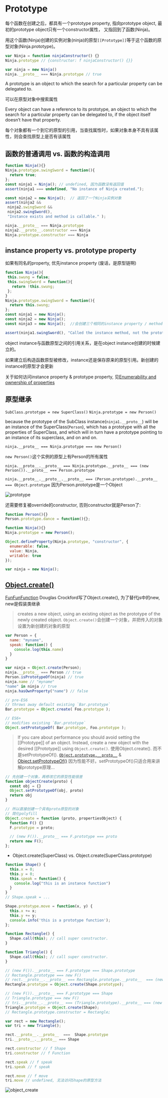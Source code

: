 # Prototype

每个函数在创建之后，都具有一个prototype property, 指向prototype object, 最初的prototype object只有一个constructor属性， 又指回到了函数(Ninja)。

用这个函数(Ninja)创建的实例对象(ninja)的原型`[[Prototype]]`等于这个函数的原型对象(Ninja.prototype)。

```js
var Ninja = function ninjaConstructor() {}
Ninja.prototype // {constructor: f ninjaConstructor() {}}

var ninja = new Ninja()
ninja.__proto__ === Ninja.prototype // true
```

A prototype is an object to which the search for a particular property can be delegated to.

可以在原型对象中搜索属性


Every object can have a reference to its prototype, an object to which the search for a particular property can be delegated to, if the object itself doesn’t have that property.

每个对象都有一个到它的原型的引用，当查找属性时，如果对象本身不具有该属性，则会查找原型上是否有该属性

## 函数的普通调用 vs. 函数的构造调用

```js
function Ninja(){}
Ninja.prototype.swingSword = function(){
  return true;
};
const ninja1 = Ninja(); // undefined, 因为函数没有返回值
assert(ninja1 === undefined, "No instance of Ninja created.");

const ninja2 = new Ninja();  // 返回了一个Ninja实例对象
assert(ninja2 &&
 ninja2.swingSword &&
 ninja2.swingSword(),
 "Instance exists and method is callable." );

ninja.__proto__ === Ninja.prototype
ninja2.__proto__.constructor === Ninja
Ninja.prototype.constructor === Ninja
```

## instance property vs. prototype property

如果有同名的property, 优先instance property (废话，是原型链啊)

```js
function Ninja(){
 this.swung = false;
 this.swingSword = function(){
   return !this.swung;
 };
}
Ninja.prototype.swingSword = function(){
  return this.swung;
};
const ninja1 = new Ninja();
const ninja2 = new Ninja();
const ninja3 = new Ninja();  //会创建三个相同的instance property / method, 浪费内存, 这种情况还是用原型属性好

assert(ninja1.swingSword(), "Called the instance method, not the prototype method.");
```

object instance与函数原型之间的引用关系，是在object instance创建的时候建立的。

如果建立后构造函数原型被修改，instance还是保存原来的原型引用。新创建的instance的原型才会更新

关于如何访问instance property & prototype property, 见[Enumerability and ownership of properties](https://github.com/TinaC/Blog/blob/master/JavaScript/properties_enumerability_ownership.md)

## 原型继承

`SubClass.prototype = new SuperClass()`
`Ninja.prototype = new Person()`

because the prototype of the SubClass instance(`ninja1.__proto__`) will be an instance of the SuperClass(`Person`), which has a prototype with all the properties of SuperClass, and which will in turn have a prototype pointing to an instance of its superclass, and on and on.

`ninja.__proto__ === Ninja.prototype === new Person()`

`new Person()`这个实例的原型上有Person的所有属性

`ninja.__proto__.__proto__ === Ninja.prototype.__proto__ === (new Person()).__proto__ === Person.prototype`

`ninja.__proto__.__proto__.__proto__ === (Person.prototype).__proto__ === Object.prototype` 因为Person.prototype是一个Object

![prototype](/assets/article_images/2018/prototype.png)

还需要修复被override的constructor, 否则constructor就是Person了:

```js
function Person(){}
Person.prototype.dance = function(){};

function Ninja(){}
Ninja.prototype = new Person();

Object.defineProperty(Ninja.prototype, "constructor", {
  enumerable: false,
  value: Ninja,
  writable: true
});

var ninja = new Ninja();
```


## [Object.create()](https://developer.mozilla.org/en/docs/Web/JavaScript/Reference/Global_Objects/Object/create)

[FunFunFunction](https://www.youtube.com/watch?v=CDFN1VatiJA)
Douglas Crockford写了Object.create(), 为了替代js中的new, new是假装类继承

> creates a new object, using an existing object as the prototype of the newly created object.
`Object.create()`会创建一个对象，并把传入的对象设置为新创建的对象的原型

```js
var Person = {
  name: "myname",
  speak: function() {
    console.log(this.name)
  }
}

var ninja = Object.create(Person);
ninja.__proto__ === Person // true
Person.isPrototypeOf(ninja) // true
ninja.name // "myname"
"name" in ninja // true
ninja.hasOwnProperty("name") // false
```

```js
// pre-ES6
// throws away default existing `Bar.prototype`
Bar.prototype = Object.create( Foo.prototype );

// ES6+
// modifies existing `Bar.prototype`
Object.setPrototypeOf( Bar.prototype, Foo.prototype );
```

> If you care about performance you should avoid setting the [[Prototype]] of an object. Instead, create a new object with the desired [[Prototype]] using `Object.create()`.
使用Object.create(). 而不是setPrototypeOf().
[`Object.prototype.__proto__`](https://developer.mozilla.org/en-US/docs/Web/JavaScript/Reference/Global_Objects/Object/proto) & [Object.setPrototypeOf()](https://developer.mozilla.org/en-US/docs/Web/JavaScript/Reference/Global_Objects/Object/setPrototypeOf)
因为性能不好。setPrototypeOf()只适合用来讲解prototype原理...

```js
// 先创建一个对象，再修改它的原型性能很差
function objectCreate(proto) {
  const obj = {}
  Object.setPrototypeOf(obj, proto)
  return obj
}

// 所以直接创建一个具有proto原型的对象
// 简化polyfill
Object.create = function (proto, propertiesObject) {
  function F() {}
  F.prototype = proto;

  // (new F()).__proto__ === F.prototype === proto
  return new F();
};
```

* Object.create(SuperClass) vs. Object.create(SuperClass.prototype)

```js
function Shape() {
  this.x = 0;
  this.y = 0;
  this.speak = function() {
    console.log("this is an instance function")
  }
}
// Shape.speak = ...

Shape.prototype.move = function(x, y) {
  this.x += x;
  this.y += y;
  console.info('this is a prototype function');
};

function Rectangle() {
  Shape.call(this); // call super constructor.
}

function Triangle() {
  Shape.call(this); // call super constructor.
}

// (new F()).__proto__ === F.prototype === Shape.prototype
// Rectangle.prototype === new F()
// rect.__proto__.__proto__ === Rectangle.prototype.__proto__  === (new F()).__proto__ === Shape.prototype
Rectangle.prototype = Object.create(Shape.prototype);

// (new F()).__proto__ === F.prototype === Shape
// Triangle.prototype === new F()
// tri.__proto__.__proto__ === (Triangle.prototype).__proto__ === (new F()).__proto__ === Shape
Triangle.prototype = Object.create(Shape);
// Rectangle.prototype.constructor = Rectangle;

var rect = new Rectangle();
var tri = new Triangle();

rect.__proto__.__proto__  ===  Shape.prototype
tri.__proto__.__proto__ === Shape

rect.constructor // f Shape
tri.constructor // f Function

rect.speak // f speak
tri.speak // f speak

rect.move // f move
tri.move // undefined, 无法访问Shape的原型方法
```

![object_create](/assets/article_images/2018/object_create.png)
